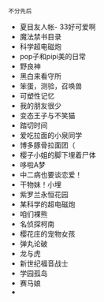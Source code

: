     不分先后

- 夏目友人帐- 33好可爱啊
- 魔法禁书目录
- 科学超电磁炮
- pop子和pipi美的日常
- 野良神
- 黑白来看守所
- 笨蛋，测验，召唤兽
- 可塑性记忆
- 我的朋友很少
- 变态王子与不笑猫
- 踏切时间
- 爱吃拉面的小泉同学
- 博多豚骨拉面团（
- 樱子小姐的脚下埋着尸体
- 哆啦A梦
- 中二病也要谈恋爱！
- 干物妹！小埋
- 紫罗兰永恒花园
- 某科学的超电磁炮
- 咱们裸熊
- 名侦探柯南
- 樱花庄的宠物女孩
- 弹丸论破
- 龙与虎
- 新世纪福音战士
- 学园孤岛
- 赛马娘
- 